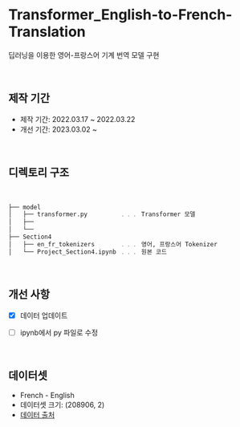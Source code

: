# Transformer_English-to-French-Translation
딥러닝을 이용한 영어-프랑스어 기계 번역 모델 구현

<br>

## 제작 기간

- 제작 기간: 2022.03.17 ~ 2022.03.22
- 개선 기간: 2023.03.02 ~


<br>

## 디렉토리 구조

<br>

```bash
├── model
│   ├── transformer.py         ﹒﹒﹒ Transformer 모델
│   ├── 
│   └── 
├── Section4
│   ├── en_fr_tokenizers       ﹒﹒﹒ 영어, 프랑스어 Tokenizer
│   └── Project_Section4.ipynb ﹒﹒﹒ 원본 코드
``` 

<br>



## 개선 사항
- [x] 데이터 업데이트
- [ ] ipynb에서 py 파일로 수정


<br>



## 데이터셋
- French - English
- 데이터셋 크기: (208906, 2)
- [데이터 출처](http://www.manythings.org/anki/)


